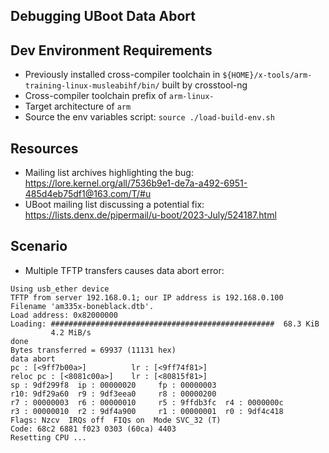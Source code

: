 ## Debugging UBoot Data Abort


## Dev Environment Requirements
- Previously installed cross-compiler toolchain in `${HOME}/x-tools/arm-training-linux-musleabihf/bin/` built by crosstool-ng
- Cross-compiler toolchain prefix of `arm-linux-`
- Target architecture of `arm`
- Source the env variables script: `source ./load-build-env.sh`

## Resources
- Mailing list archives highlighting the bug: https://lore.kernel.org/all/7536b9e1-de7a-a492-6951-485d4eb75df1@163.com/T/#u
- UBoot mailing list discussing a potential fix: https://lists.denx.de/pipermail/u-boot/2023-July/524187.html


## Scenario
- Multiple TFTP transfers causes data abort error:
```
Using usb_ether device
TFTP from server 192.168.0.1; our IP address is 192.168.0.100
Filename 'am335x-boneblack.dtb'.
Load address: 0x82000000
Loading: ##################################################  68.3 KiB
         4.2 MiB/s
done
Bytes transferred = 69937 (11131 hex)
data abort
pc : [<9ff7b00a>]          lr : [<9ff74f81>]
reloc pc : [<8081c00a>]    lr : [<80815f81>]
sp : 9df299f8  ip : 00000020     fp : 00000003
r10: 9df29a60  r9 : 9df3eea0     r8 : 00000200
r7 : 00000003  r6 : 00000010     r5 : 9ffdb3fc  r4 : 0000000c
r3 : 00000010  r2 : 9df4a900     r1 : 00000001  r0 : 9df4c418
Flags: Nzcv  IRQs off  FIQs on  Mode SVC_32 (T)
Code: 68c2 6881 f023 0303 (60ca) 4403 
Resetting CPU ...
```
